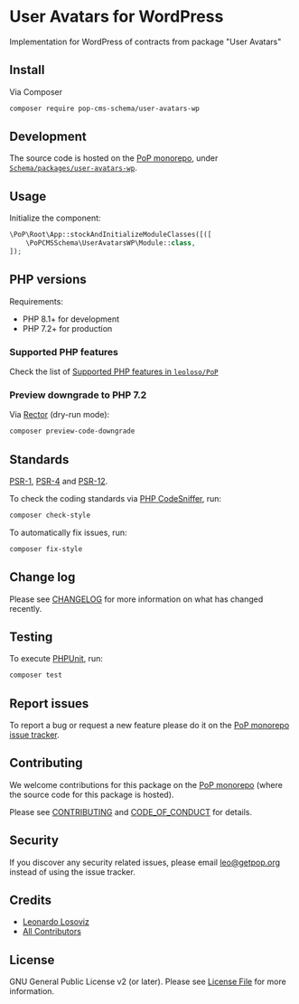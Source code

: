# User Avatars for WordPress

<!--
[![Build Status][ico-travis]][link-travis]
[![Quality Score][ico-code-quality]][link-code-quality]
[![Software License][ico-license]](LICENSE.md)
[![Latest Version on Packagist][ico-version]][link-packagist]
[![Coverage Status][ico-scrutinizer]][link-scrutinizer]
[![Total Downloads][ico-downloads]][link-downloads]
-->

Implementation for WordPress of contracts from package "User Avatars"

## Install

Via Composer

``` bash
composer require pop-cms-schema/user-avatars-wp
```

## Development

The source code is hosted on the [PoP monorepo](https://github.com/leoloso/PoP), under [`Schema/packages/user-avatars-wp`](https://github.com/leoloso/PoP/tree/master/layers/Schema/packages/user-avatars-wp).

## Usage

Initialize the component:

``` php
\PoP\Root\App::stockAndInitializeModuleClasses([([
    \PoPCMSSchema\UserAvatarsWP\Module::class,
]);
```

## PHP versions

Requirements:

- PHP 8.1+ for development
- PHP 7.2+ for production

### Supported PHP features

Check the list of [Supported PHP features in `leoloso/PoP`](https://github.com/leoloso/PoP/blob/master/docs/supported-php-features.md)

### Preview downgrade to PHP 7.2

Via [Rector](https://github.com/rectorphp/rector) (dry-run mode):

```bash
composer preview-code-downgrade
```

## Standards

[PSR-1](https://www.php-fig.org/psr/psr-1), [PSR-4](https://www.php-fig.org/psr/psr-4) and [PSR-12](https://www.php-fig.org/psr/psr-12).

To check the coding standards via [PHP CodeSniffer](https://github.com/squizlabs/PHP_CodeSniffer), run:

``` bash
composer check-style
```

To automatically fix issues, run:

``` bash
composer fix-style
```

## Change log

Please see [CHANGELOG](CHANGELOG.md) for more information on what has changed recently.

## Testing

To execute [PHPUnit](https://phpunit.de/), run:

``` bash
composer test
```

## Report issues

To report a bug or request a new feature please do it on the [PoP monorepo issue tracker](https://github.com/leoloso/PoP/issues).

## Contributing

We welcome contributions for this package on the [PoP monorepo](https://github.com/leoloso/PoP) (where the source code for this package is hosted).

Please see [CONTRIBUTING](CONTRIBUTING.md) and [CODE_OF_CONDUCT](CODE_OF_CONDUCT.md) for details.

## Security

If you discover any security related issues, please email leo@getpop.org instead of using the issue tracker.

## Credits

- [Leonardo Losoviz][link-author]
- [All Contributors][link-contributors]

## License

GNU General Public License v2 (or later). Please see [License File](LICENSE.md) for more information.

[ico-version]: https://img.shields.io/packagist/v/pop-cms-schema/user-avatars-wp.svg?style=flat-square
[ico-license]: https://img.shields.io/badge/license-GPLv2-brightgreen.svg?style=flat-square
[ico-travis]: https://img.shields.io/travis/pop-cms-schema/user-avatars-wp/master.svg?style=flat-square
[ico-scrutinizer]: https://img.shields.io/scrutinizer/coverage/g/pop-cms-schema/user-avatars-wp.svg?style=flat-square
[ico-code-quality]: https://img.shields.io/scrutinizer/g/pop-cms-schema/user-avatars-wp.svg?style=flat-square
[ico-downloads]: https://img.shields.io/packagist/dt/pop-cms-schema/user-avatars-wp.svg?style=flat-square

[link-packagist]: https://packagist.org/packages/pop-cms-schema/user-avatars-wp
[link-travis]: https://travis-ci.org/pop-cms-schema/user-avatars-wp
[link-scrutinizer]: https://scrutinizer-ci.com/g/pop-cms-schema/user-avatars-wp/code-structure
[link-code-quality]: https://scrutinizer-ci.com/g/pop-cms-schema/user-avatars-wp
[link-downloads]: https://packagist.org/packages/pop-cms-schema/user-avatars-wp
[link-author]: https://github.com/leoloso
[link-contributors]: ../../../../../../contributors
